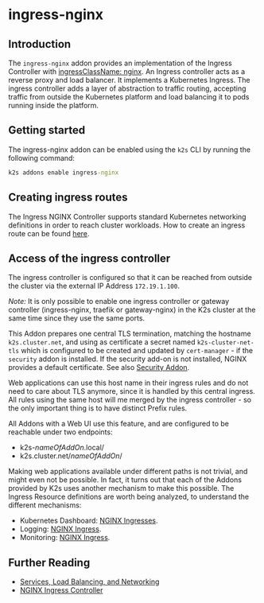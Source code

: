 <!--
SPDX-FileCopyrightText: © 2023 Siemens Healthcare GmbH

SPDX-License-Identifier: MIT
-->

# ingress-nginx

## Introduction

The `ingress-nginx` addon provides an implementation of the Ingress Controller
with [ingressClassName: nginx](https://github.com/kubernetes/ingress-nginx).
An Ingress controller acts as a reverse proxy and load balancer.
It implements a Kubernetes Ingress.
The ingress controller adds a layer of abstraction to traffic routing,
accepting traffic from outside the Kubernetes platform and load balancing
it to pods running inside the platform.

## Getting started

The ingress-nginx addon can be enabled using the `k2s` CLI
by running the following command:

```cmd
k2s addons enable ingress-nginx
```

## Creating ingress routes

The Ingress NGINX Controller supports standard Kubernetes networking
definitions in order to reach cluster workloads.
How to create an ingress route can be found
[here](https://kubernetes.io/docs/concepts/services-networking/ingress/).

## Access of the ingress controller

The ingress controller is configured so that it can be reached from outside
the cluster via the external IP Address `172.19.1.100`.

_Note:_ It is only possible to enable one ingress controller or gateway
controller (ingress-nginx, traefik or gateway-nginx) in the K2s cluster at the
same time since they use the same ports.

This Addon prepares one central TLS termination, matching the hostname
`k2s.cluster.net`, and using as certificate a secret named
`k2s-cluster-net-tls` which is configured to be created and updated by
`cert-manager` - if the `security` addon is installed.
If the security add-on is not installed, NGINX provides a default certificate.
See also [Security Addon](../security/README.md).

Web applications can use this host name in their ingress rules
and do not need to care about TLS anymore, since it is handled by this
central ingress. All rules using the same host will me merged by the ingress
controller - so the only important thing is to have distinct Prefix rules.

All Addons with a Web UI use this feature,
and are configured to be reachable under two endpoints:

- k2s-_nameOfAddOn_.local/
- k2s.cluster.net/_nameOfAddOn_/

Making web applications available under different paths is not trivial,
and might even not be possible. In fact, it turns out that each of the Addons
provided by K2s uses another mechanism to make this possible.
The Ingress Resource definitions are worth being analyzed,
to understand the different mechanisms:

- Kubernetes Dashboard:
  [NGINX Ingresses](../dashboard/manifests/dashboard-nginx-ingress.yaml).
- Logging:
  [NGINX Ingress](../logging/manifests/opensearch-dashboards/ingress.yaml).
- Monitoring:
  [NGINX Ingress](../monitoring/manifests/plutono/ingress.yaml).

## Further Reading

- [Services, Load Balancing, and Networking](https://kubernetes.io/docs/concepts/services-networking/)
- [NGINX Ingress Controller](https://docs.nginx.com/nginx-ingress-controller/)
